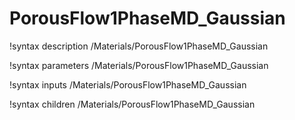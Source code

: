 <!-- MOOSE Documentation Stub: Remove this when content is added. -->

# PorousFlow1PhaseMD_Gaussian
!syntax description /Materials/PorousFlow1PhaseMD_Gaussian

!syntax parameters /Materials/PorousFlow1PhaseMD_Gaussian

!syntax inputs /Materials/PorousFlow1PhaseMD_Gaussian

!syntax children /Materials/PorousFlow1PhaseMD_Gaussian
